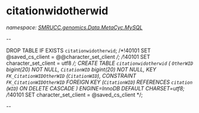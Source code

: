 ﻿# citationwidotherwid
_namespace: [SMRUCC.genomics.Data.MetaCyc.MySQL](./index.md)_

--
 
 DROP TABLE IF EXISTS `citationwidotherwid`;
 /*!40101 SET @saved_cs_client = @@character_set_client */;
 /*!40101 SET character_set_client = utf8 */;
 CREATE TABLE `citationwidotherwid` (
 `OtherWID` bigint(20) NOT NULL,
 `CitationWID` bigint(20) NOT NULL,
 KEY `FK_CitationWIDOtherWID` (`CitationWID`),
 CONSTRAINT `FK_CitationWIDOtherWID` FOREIGN KEY (`CitationWID`) REFERENCES `citation` (`WID`) ON DELETE CASCADE
 ) ENGINE=InnoDB DEFAULT CHARSET=utf8;
 /*!40101 SET character_set_client = @saved_cs_client */;
 
 --




